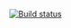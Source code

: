 [![Build status](https://ci.appveyor.com/api/projects/status/6g4aee9k4t04dd35?svg=true)](https://ci.appveyor.com/project/Stjushenka/carddelivery)